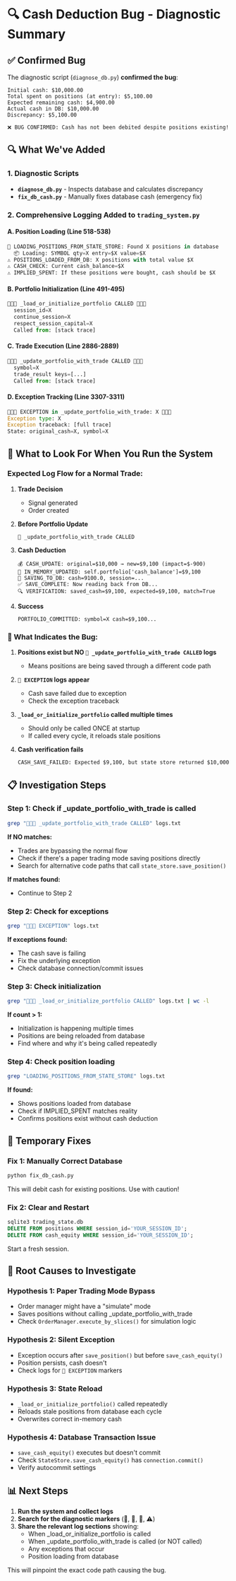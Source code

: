 # 🔍 Cash Deduction Bug - Diagnostic Summary

## ✅ Confirmed Bug

The diagnostic script (`diagnose_db.py`) **confirmed the bug**:

```
Initial cash: $10,000.00
Total spent on positions (at entry): $5,100.00
Expected remaining cash: $4,900.00
Actual cash in DB: $10,000.00
Discrepancy: $5,100.00

❌ BUG CONFIRMED: Cash has not been debited despite positions existing!
```

## 🔍 What We've Added

### 1. Diagnostic Scripts

- **`diagnose_db.py`** - Inspects database and calculates discrepancy
- **`fix_db_cash.py`** - Manually fixes database cash (emergency fix)

### 2. Comprehensive Logging Added to `trading_system.py`

#### A. Position Loading (Line 518-538)
```python
🔄 LOADING_POSITIONS_FROM_STATE_STORE: Found X positions in database
  📦 Loading: SYMBOL qty=X entry=$X value=$X
⚠️ POSITIONS_LOADED_FROM_DB: X positions with total value $X
⚠️ CASH_CHECK: Current cash_balance=$X
⚠️ IMPLIED_SPENT: If these positions were bought, cash should be $X
```

#### B. Portfolio Initialization (Line 491-495)
```python
🚨🚨🚨 _load_or_initialize_portfolio CALLED 🚨🚨🚨
  session_id=X
  continue_session=X
  respect_session_capital=X
  Called from: [stack trace]
```

#### C. Trade Execution (Line 2886-2889)
```python
🔵🔵🔵 _update_portfolio_with_trade CALLED 🔵🔵🔵
  symbol=X
  trade_result keys=[...]
  Called from: [stack trace]
```

#### D. Exception Tracking (Line 3307-3311)
```python
🔴🔴🔴 EXCEPTION in _update_portfolio_with_trade: X 🔴🔴🔴
Exception type: X
Exception traceback: [full trace]
State: original_cash=X, symbol=X
```

## 🎯 What to Look For When You Run the System

### Expected Log Flow for a Normal Trade:

1. **Trade Decision**
   - Signal generated
   - Order created

2. **Before Portfolio Update**
   ```
   🔵 _update_portfolio_with_trade CALLED
   ```

3. **Cash Deduction**
   ```
   💰 CASH_UPDATE: original=$10,000 → new=$9,100 (impact=$-900)
   📝 IN_MEMORY_UPDATED: self.portfolio['cash_balance']=$9,100
   💾 SAVING_TO_DB: cash=9100.0, session=...
   ✅ SAVE_COMPLETE: Now reading back from DB...
   🔍 VERIFICATION: saved_cash=$9,100, expected=$9,100, match=True
   ```

4. **Success**
   ```
   PORTFOLIO_COMMITTED: symbol=X cash=$9,100...
   ```

### 🚨 What Indicates the Bug:

1. **Positions exist but NO `🔵 _update_portfolio_with_trade CALLED` logs**
   - Means positions are being saved through a different code path

2. **`🔴 EXCEPTION` logs appear**
   - Cash save failed due to exception
   - Check the exception traceback

3. **`_load_or_initialize_portfolio` called multiple times**
   - Should only be called ONCE at startup
   - If called every cycle, it reloads stale positions

4. **Cash verification fails**
   ```
   CASH_SAVE_FAILED: Expected $9,100, but state store returned $10,000
   ```

## 📋 Investigation Steps

### Step 1: Check if _update_portfolio_with_trade is called
```bash
grep "🔵🔵🔵 _update_portfolio_with_trade CALLED" logs.txt
```

**If NO matches:**
- Trades are bypassing the normal flow
- Check if there's a paper trading mode saving positions directly
- Search for alternative code paths that call `state_store.save_position()`

**If matches found:**
- Continue to Step 2

### Step 2: Check for exceptions
```bash
grep "🔴🔴🔴 EXCEPTION" logs.txt
```

**If exceptions found:**
- The cash save is failing
- Fix the underlying exception
- Check database connection/commit issues

### Step 3: Check initialization
```bash
grep "🚨🚨🚨 _load_or_initialize_portfolio CALLED" logs.txt | wc -l
```

**If count > 1:**
- Initialization is happening multiple times
- Positions are being reloaded from database
- Find where and why it's being called repeatedly

### Step 4: Check position loading
```bash
grep "LOADING_POSITIONS_FROM_STATE_STORE" logs.txt
```

**If found:**
- Shows positions loaded from database
- Check if IMPLIED_SPENT matches reality
- Confirms positions exist without cash deduction

## 🔧 Temporary Fixes

### Fix 1: Manually Correct Database
```bash
python fix_db_cash.py
```

This will debit cash for existing positions. Use with caution!

### Fix 2: Clear and Restart
```sql
sqlite3 trading_state.db
DELETE FROM positions WHERE session_id='YOUR_SESSION_ID';
DELETE FROM cash_equity WHERE session_id='YOUR_SESSION_ID';
```

Start a fresh session.

## 🎯 Root Causes to Investigate

### Hypothesis 1: Paper Trading Mode Bypass
- Order manager might have a "simulate" mode
- Saves positions without calling _update_portfolio_with_trade
- Check `OrderManager.execute_by_slices()` for simulation logic

### Hypothesis 2: Silent Exception
- Exception occurs after `save_position()` but before `save_cash_equity()`
- Position persists, cash doesn't
- Check logs for `🔴 EXCEPTION` markers

### Hypothesis 3: State Reload
- `_load_or_initialize_portfolio()` called repeatedly
- Reloads stale positions from database each cycle
- Overwrites correct in-memory cash

### Hypothesis 4: Database Transaction Issue
- `save_cash_equity()` executes but doesn't commit
- Check `StateStore.save_cash_equity()` has `connection.commit()`
- Verify autocommit settings

## 📊 Next Steps

1. **Run the system and collect logs**
2. **Search for the diagnostic markers** (🔵, 🔴, 🚨, ⚠️)
3. **Share the relevant log sections** showing:
   - When _load_or_initialize_portfolio is called
   - When _update_portfolio_with_trade is called (or NOT called)
   - Any exceptions that occur
   - Position loading from database

This will pinpoint the exact code path causing the bug.

